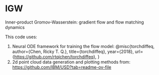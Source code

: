 # IGW
Inner-product Gromov-Wasserstein: gradient flow and flow matching dynamics

This code uses:
1) Neural ODE framework for training the flow model:
       @misc{torchdiffeq,
      author={Chen, Ricky T. Q.},
      title={torchdiffeq},
      year={2018},
      url={https://github.com/rtqichen/torchdiffeq},
      }
2) 2d point cloud data generation and plotting methods from: https://github.com/IBM/USD?tab=readme-ov-file
